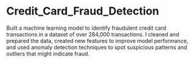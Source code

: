# Credit_Card_Fraud_Detection
Built a machine learning model to identify fraudulent credit card transactions in a dataset of over 284,000 transactions. I cleaned and prepared the data, created new features to improve model performance, and used anomaly detection techniques to spot suspicious patterns and outliers that might indicate fraud.
